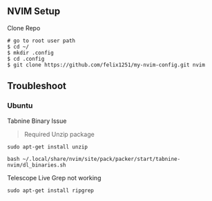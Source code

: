 ## NVIM Setup

Clone Repo

```shell
# go to root user path
$ cd ~/
$ mkdir .config 
$ cd .config
$ git clone https://github.com/felix1251/my-nvim-config.git nvim
```

## Troubleshoot

### Ubuntu

Tabnine Binary Issue

> Required Unzip package

```
sudo apt-get install unzip
```

```
bash ~/.local/share/nvim/site/pack/packer/start/tabnine-nvim/dl_binaries.sh
```

Telescope Live Grep not working

```
sudo apt-get install ripgrep
```
